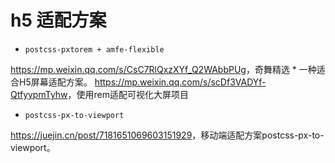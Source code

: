 # h5 适配方案

* `postcss-pxtorem + amfe-flexible`

<https://mp.weixin.qq.com/s/CsC7RlQxzXYf_Q2WAbbPUg>，奇舞精选 * 一种适合H5屏幕适配方案。
<https://mp.weixin.qq.com/s/scDf3VADYf-QtfyypmTyhw>，使用rem适配可视化大屏项目

* `postcss-px-to-viewport`

<https://juejin.cn/post/7181651069603151929>，移动端适配方案postcss-px-to-viewport。




